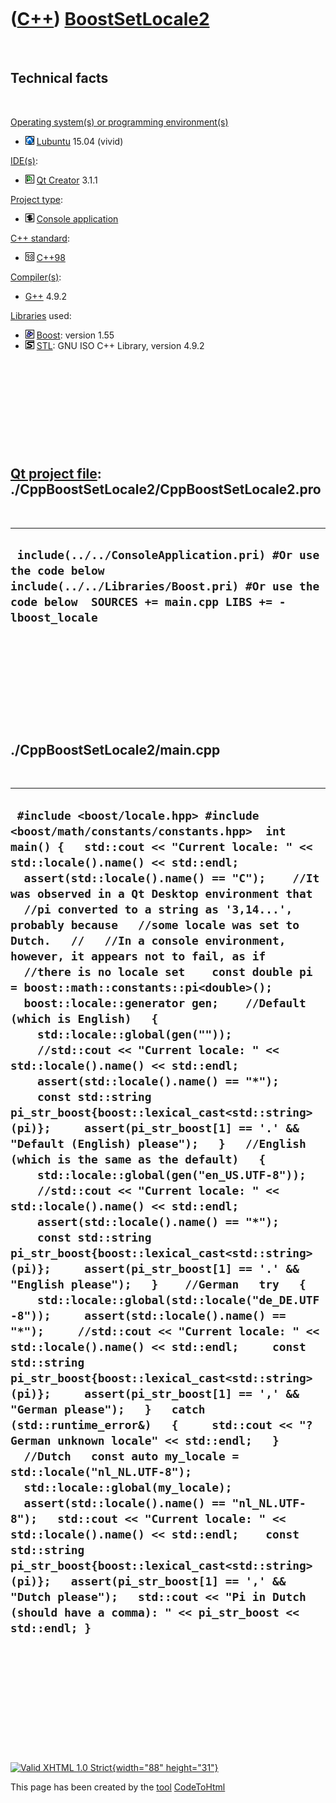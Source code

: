 



 

 

 

 

 

([C++](Cpp.htm)) [BoostSetLocale2](CppBoostSetLocale2.htm)
==========================================================

 

Technical facts
---------------

 

[Operating system(s) or programming environment(s)](CppOs.htm)

-   ![Lubuntu](PicLubuntu.png) [Lubuntu](CppLubuntu.htm) 15.04 (vivid)

[IDE(s)](CppIde.htm):

-   ![Qt Creator](PicQtCreator.png) [Qt Creator](CppQtCreator.htm) 3.1.1

[Project type](CppQtProjectType.htm):

-   ![console](PicConsole.png) [Console
    application](CppConsoleApplication.htm)

[C++ standard](CppStandard.htm):

-   ![C++98](PicCpp98.png) [C++98](Cpp98.htm)

[Compiler(s)](CppCompiler.htm):

-   [G++](CppGpp.htm) 4.9.2

[Libraries](CppLibrary.htm) used:

-   ![Boost](PicBoost.png) [Boost](CppBoost.htm): version 1.55
-   ![STL](PicStl.png) [STL](CppStl.htm): GNU ISO C++ Library, version
    4.9.2

 

 

 

 

 

[Qt project file](CppQtProjectFile.htm): ./CppBoostSetLocale2/CppBoostSetLocale2.pro
------------------------------------------------------------------------------------

 

  -----------------------------------------------------------------------------------------------------------------------------------------------------------------------
  ` include(../../ConsoleApplication.pri) #Or use the code below include(../../Libraries/Boost.pri) #Or use the code below  SOURCES += main.cpp LIBS += -lboost_locale`
  -----------------------------------------------------------------------------------------------------------------------------------------------------------------------

 

 

 

 

 

./CppBoostSetLocale2/main.cpp
-----------------------------

 

  -------------------------------------------------------------------------------------------------------------------------------------------------------------------------------------------------------------------------------------------------------------------------------------------------------------------------------------------------------------------------------------------------------------------------------------------------------------------------------------------------------------------------------------------------------------------------------------------------------------------------------------------------------------------------------------------------------------------------------------------------------------------------------------------------------------------------------------------------------------------------------------------------------------------------------------------------------------------------------------------------------------------------------------------------------------------------------------------------------------------------------------------------------------------------------------------------------------------------------------------------------------------------------------------------------------------------------------------------------------------------------------------------------------------------------------------------------------------------------------------------------------------------------------------------------------------------------------------------------------------------------------------------------------------------------------------------------------------------------------------------------------------------------------------------------------------------------------------------------------------------------------------------------------------------------------------------------------------------------------------------------------------------------------------------------------------------------------------------------------------------------------------------------
  ` #include <boost/locale.hpp> #include <boost/math/constants/constants.hpp>  int main() {   std::cout << "Current locale: " << std::locale().name() << std::endl;   assert(std::locale().name() == "C");    //It was observed in a Qt Desktop environment that   //pi converted to a string as '3,14...', probably because   //some locale was set to Dutch.   //   //In a console environment, however, it appears not to fail, as if   //there is no locale set    const double pi = boost::math::constants::pi<double>();    boost::locale::generator gen;    //Default (which is English)   {     std::locale::global(gen(""));     //std::cout << "Current locale: " << std::locale().name() << std::endl;     assert(std::locale().name() == "*");      const std::string pi_str_boost{boost::lexical_cast<std::string>(pi)};     assert(pi_str_boost[1] == '.' && "Default (English) please");   }   //English (which is the same as the default)   {     std::locale::global(gen("en_US.UTF-8"));     //std::cout << "Current locale: " << std::locale().name() << std::endl;     assert(std::locale().name() == "*");     const std::string pi_str_boost{boost::lexical_cast<std::string>(pi)};     assert(pi_str_boost[1] == '.' && "English please");   }    //German   try   {     std::locale::global(std::locale("de_DE.UTF-8"));     assert(std::locale().name() == "*");     //std::cout << "Current locale: " << std::locale().name() << std::endl;     const std::string pi_str_boost{boost::lexical_cast<std::string>(pi)};     assert(pi_str_boost[1] == ',' && "German please");   }   catch (std::runtime_error&)   {     std::cout << "?German unknown locale" << std::endl;   }    //Dutch   const auto my_locale = std::locale("nl_NL.UTF-8");   std::locale::global(my_locale);   assert(std::locale().name() == "nl_NL.UTF-8");   std::cout << "Current locale: " << std::locale().name() << std::endl;    const std::string pi_str_boost{boost::lexical_cast<std::string>(pi)};   assert(pi_str_boost[1] == ',' && "Dutch please");   std::cout << "Pi in Dutch (should have a comma): " << pi_str_boost << std::endl; }`
  -------------------------------------------------------------------------------------------------------------------------------------------------------------------------------------------------------------------------------------------------------------------------------------------------------------------------------------------------------------------------------------------------------------------------------------------------------------------------------------------------------------------------------------------------------------------------------------------------------------------------------------------------------------------------------------------------------------------------------------------------------------------------------------------------------------------------------------------------------------------------------------------------------------------------------------------------------------------------------------------------------------------------------------------------------------------------------------------------------------------------------------------------------------------------------------------------------------------------------------------------------------------------------------------------------------------------------------------------------------------------------------------------------------------------------------------------------------------------------------------------------------------------------------------------------------------------------------------------------------------------------------------------------------------------------------------------------------------------------------------------------------------------------------------------------------------------------------------------------------------------------------------------------------------------------------------------------------------------------------------------------------------------------------------------------------------------------------------------------------------------------------------------------

 

 

 

 

 





 

[![Valid XHTML 1.0 Strict](valid-xhtml10.png){width="88"
height="31"}](http://validator.w3.org/check?uri=referer)

This page has been created by the [tool](Tools.htm)
[CodeToHtml](ToolCodeToHtml.htm)
